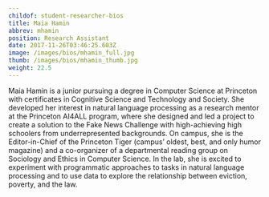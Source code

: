 ```yaml
---
childof: student-researcher-bios
title: Maia Hamin
abbrev: mhamin
position: Research Assistant
date: 2017-11-26T03:46:25.603Z
image: /images/bios/mhamin_full.jpg
thumb: /images/bios/mhamin_thumb.jpg
weight: 22.5
---
```

Maia Hamin is a junior pursuing a degree in Computer Science at Princeton with certificates in Cognitive Science and Technology and Society. She developed her interest in natural language processing as a research mentor at the Princeton AI4ALL program, where she designed and led a project to create a solution to the Fake News Challenge with high-achieving high schoolers from underrepresented backgrounds. On campus, she is the Editor-in-Chief of the Princeton Tiger (campus’ oldest, best, and only humor magazine) and a co-organizer of a departmental reading group on Sociology and Ethics in Computer Science. In the lab, she is excited to experiment with programmatic approaches to tasks in natural language processing and to use data to explore the relationship between eviction, poverty, and the law.
